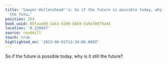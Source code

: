 ```yaml
---
title: 'Sawyer Hollenshead''s: So if the future is possible today, why is it still
  the futu…'
position: 354
book_uuid: 05faaa68-3ab3-4200-8bb9-5a9a70079a44
location: '0.220047'
source: readmill
touch: true
highlighted_on: '2013-06-01T13:34:06.000Z'
---
```


So if the future is possible today, why is it still the future?